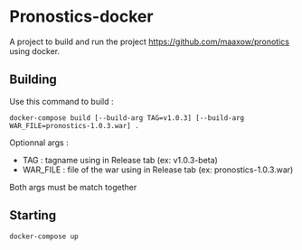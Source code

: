 # Pronostics-docker

A project to build and run the project https://github.com/maaxow/pronotics using docker.

## Building

Use this command to build :

`docker-compose build [--build-arg TAG=v1.0.3] [--build-arg WAR_FILE=pronostics-1.0.3.war] .`

Optionnal args :
* TAG : tagname using in Release tab (ex: v1.0.3-beta)
* WAR_FILE : file of the war using in Release tab (ex: pronostics-1.0.3.war)

Both args must be match together

## Starting
`docker-compose up`
